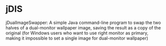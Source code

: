 jDIS
====

jDualImageSwapper: A simple Java command-line program to swap the two halves of a dual-monitor wallpaper image, saving the result as a copy of the original (for Windows users who want to use right monitor as primary, making it impossible to set a single image for dual-monitor wallpaper)